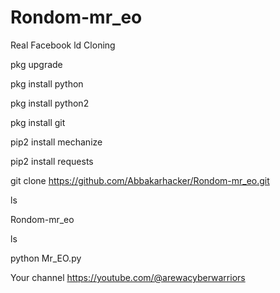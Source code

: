 # Rondom-mr_eo
Real Facebook ld Cloning 

pkg upgrade 

pkg install python 

pkg install python2 

pkg install git 

pip2 install mechanize 

pip2 install requests 

git clone https://github.com/Abbakarhacker/Rondom-mr_eo.git

ls

Rondom-mr_eo 

ls

python Mr_EO.py

Your channel 
https://youtube.com/@arewacyberwarriors
